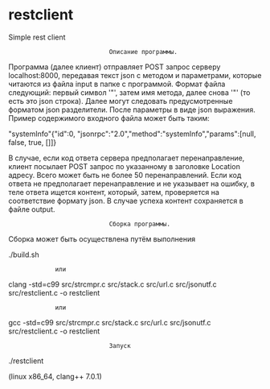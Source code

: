 # restclient
Simple rest client
                                
                                Описание программы.

 Программа (далее клиент) отправляет POST запрос серверу localhost:8000, передавая текст json с методом 
и параметрами, которые читаются из файла input в папке с программой. Формат файла следующий: 
 первый символ '"', затем имя метода, далее снова '"' (то есть это json строка). Далее могут следовать 
предусмотренные форматом json разделители. После параметры в виде json выражения. Пример содержимого
входного файла может быть таким:

"systemInfo"{"id":0, "jsonrpc":"2.0","method":"systemInfo","params":[null, false, true, []]}

 В случае, если код ответа сервера предполагает перенаправление, клиент посылает POST запрос по 
указанному в заголовке Location адресу. Всего может быть не более 50 перенаправлений.
Если код ответа не предполагает перенаправление и не указывает на ошибку, в теле ответа ищется 
контент, который, затем, проверяется на соответствие формату json. В случае успеха контент 
сохраняется в файле output.

                                Сборка программы.

Сборка может быть осуществлена путём выполнения 

./build.sh 

                 или 
clang -std=c99 src/strcmpr.c src/stack.c src/url.c src/jsonutf.c src/restclient.c -o restclient

                 или 
gcc -std=c99 src/strcmpr.c src/stack.c src/url.c src/jsonutf.c src/restclient.c -o restclient

                                Запуск
./restclient

(linux x86_64, clang++ 7.0.1)
